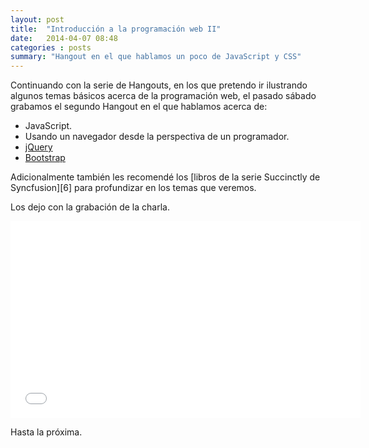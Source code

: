 ```yaml
---
layout: post
title:  "Introducción a la programación web II"
date:   2014-04-07 08:48
categories : posts
summary: "Hangout en el que hablamos un poco de JavaScript y CSS"
---
```


Continuando con la serie de Hangouts, en los que pretendo ir ilustrando algunos temas básicos acerca de la programación web, el pasado sábado grabamos el segundo Hangout en el que hablamos acerca de:

- JavaScript.
- Usando un navegador desde la perspectiva de un programador.
- [jQuery][1]
- [Bootstrap][2]

Adicionalmente también les recomendé los [libros de la serie Succinctly de Syncfusion][6] para profundizar en los temas que veremos.

Los dejo con la grabación de la charla.

<iframe width="560" height="315" src="//www.youtube.com/embed/2kcqdsHVPaQ" frameborder="0" allowfullscreen></iframe>

Hasta la próxima.

[1]: http://jquery.com/
[2]: http://getbootstrap.com/
[3]: https://www.syncfusion.com/resources/techportal/ebooks
